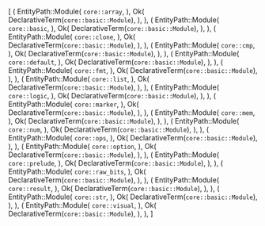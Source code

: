 [
    (
        EntityPath::Module(
            `core::array`,
        ),
        Ok(
            DeclarativeTerm(`core::basic::Module`),
        ),
    ),
    (
        EntityPath::Module(
            `core::basic`,
        ),
        Ok(
            DeclarativeTerm(`core::basic::Module`),
        ),
    ),
    (
        EntityPath::Module(
            `core::clone`,
        ),
        Ok(
            DeclarativeTerm(`core::basic::Module`),
        ),
    ),
    (
        EntityPath::Module(
            `core::cmp`,
        ),
        Ok(
            DeclarativeTerm(`core::basic::Module`),
        ),
    ),
    (
        EntityPath::Module(
            `core::default`,
        ),
        Ok(
            DeclarativeTerm(`core::basic::Module`),
        ),
    ),
    (
        EntityPath::Module(
            `core::fmt`,
        ),
        Ok(
            DeclarativeTerm(`core::basic::Module`),
        ),
    ),
    (
        EntityPath::Module(
            `core::list`,
        ),
        Ok(
            DeclarativeTerm(`core::basic::Module`),
        ),
    ),
    (
        EntityPath::Module(
            `core::logic`,
        ),
        Ok(
            DeclarativeTerm(`core::basic::Module`),
        ),
    ),
    (
        EntityPath::Module(
            `core::marker`,
        ),
        Ok(
            DeclarativeTerm(`core::basic::Module`),
        ),
    ),
    (
        EntityPath::Module(
            `core::mem`,
        ),
        Ok(
            DeclarativeTerm(`core::basic::Module`),
        ),
    ),
    (
        EntityPath::Module(
            `core::num`,
        ),
        Ok(
            DeclarativeTerm(`core::basic::Module`),
        ),
    ),
    (
        EntityPath::Module(
            `core::ops`,
        ),
        Ok(
            DeclarativeTerm(`core::basic::Module`),
        ),
    ),
    (
        EntityPath::Module(
            `core::option`,
        ),
        Ok(
            DeclarativeTerm(`core::basic::Module`),
        ),
    ),
    (
        EntityPath::Module(
            `core::prelude`,
        ),
        Ok(
            DeclarativeTerm(`core::basic::Module`),
        ),
    ),
    (
        EntityPath::Module(
            `core::raw_bits`,
        ),
        Ok(
            DeclarativeTerm(`core::basic::Module`),
        ),
    ),
    (
        EntityPath::Module(
            `core::result`,
        ),
        Ok(
            DeclarativeTerm(`core::basic::Module`),
        ),
    ),
    (
        EntityPath::Module(
            `core::str`,
        ),
        Ok(
            DeclarativeTerm(`core::basic::Module`),
        ),
    ),
    (
        EntityPath::Module(
            `core::visual`,
        ),
        Ok(
            DeclarativeTerm(`core::basic::Module`),
        ),
    ),
]